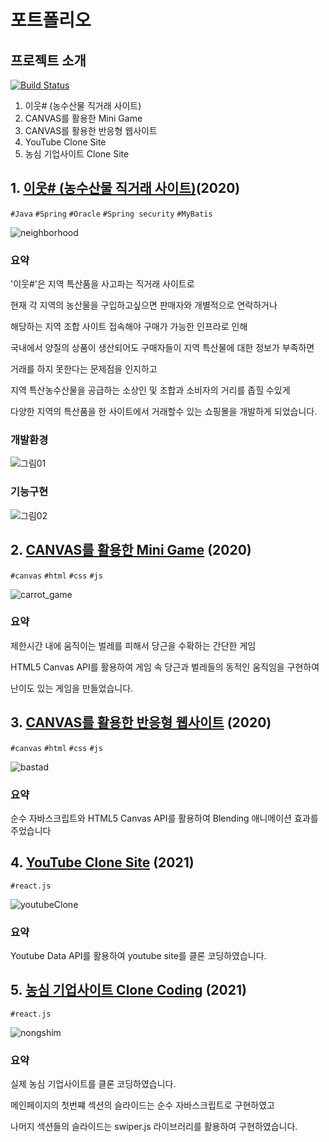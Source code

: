 # 포트폴리오
## 프로젝트 소개

[![Build Status](https://travis-ci.org/joemccann/dillinger.svg?branch=master)](https://travis-ci.org/joemccann/dillinger)

1. 이웃# (농수산물 직거래 사이트)
2. CANVAS를 활용한 Mini Game
3. CANVAS를 활용한 반응형 웹사이트
4. YouTube Clone Site
5. 농심 기업사이트 Clone Site

## 1. [이웃# (농수산물 직거래 사이트)](https://github.com/jtwjs/neighborhoodShop-spring-backnd)(2020)

`#Java` `#Spring` `#Oracle` `#Spring security` `#MyBatis`

![neighborhood](https://user-images.githubusercontent.com/60641307/108474332-9006de80-72d2-11eb-96f7-d1ab508635d9.gif)

### 요약
'이웃#'은 지역 특산품을 사고파는 직거래 사이트로

현재 각 지역의 농산물을 구입하고싶으면 판매자와 개별적으로 연락하거나 

해당하는 지역 조합 사이트 접속해야 구매가 가능한 인프라로 인해 

국내에서 양질의 상품이 생산되어도 구매자들이 지역 특산물에 대한 정보가 부족하면

거래를 하지 못한다는 문제점을 인지하고 

지역 특산농수산물을 공급하는 소상인 및 조합과 소비자의 거리를 좁힐 수있게

다양한 지역의 특산품을 한 사이트에서 거래할수 있는 쇼핑몰을 개발하게 되었습니다.

### 개발환경
![그림01](https://user-images.githubusercontent.com/60641307/108470206-f25ce080-72cc-11eb-910c-d8a647113b00.png)

### 기능구현
![그림02](https://user-images.githubusercontent.com/60641307/108470241-01439300-72cd-11eb-8874-be1735aeae45.png)

## 2. [CANVAS를 활용한 Mini Game](https://github.com/jtwjs/carrotGame-javascript-frontend) (2020)

`#canvas` `#html` `#css` `#js`

![carrot_game](https://user-images.githubusercontent.com/60641307/103437615-fbd2b080-4c6c-11eb-8250-8fc9c6dc0ab7.gif)

### 요약
제한시간 내에 움직이는 벌레를 피해서 당근을 수확하는 간단한 게임

HTML5 Canvas API를 활용하여 게임 속 당근과 벌레들의 동적인 움직임을 구현하여 

난이도 있는 게임을 만들었습니다. 

## 3. [CANVAS를 활용한 반응형 웹사이트](https://github.com/jtwjs/The-Bastad) (2020)

`#canvas` `#html` `#css` `#js`

![bastad](https://user-images.githubusercontent.com/60641307/108474604-f1c74880-72d2-11eb-894f-986334f4b352.gif)


### 요약
순수 자바스크립트와 HTML5 Canvas API를 활용하여 Blending 애니메이션 효과를 주었습니다

## 4. [YouTube Clone Site](https://github.com/jtwjs/youtube-clone) (2021)

`#react.js` 

![youtubeClone](https://user-images.githubusercontent.com/60641307/108474695-10c5da80-72d3-11eb-889d-b277addc79b7.gif)


### 요약
Youtube Data API를 활용하여 youtube site를 클론 코딩하였습니다. 


## 5. [농심 기업사이트 Clone Coding](https://github.com/jtwjs/nongshim_clone) (2021)

`#react.js` 

![nongshim](https://user-images.githubusercontent.com/60641307/108475425-05bf7a00-72d4-11eb-9f07-656881fe4d4e.gif)

### 요약
실제 농심 기업사이트를 클론 코딩하였습니다.

메인페이지의 첫번쨰 섹션의 슬라이드는 순수 자바스크립트로 구현하였고 

나머지 섹션들의 슬라이드는 swiper.js 라이브러리를 활용하여 구현하였습니다. 
